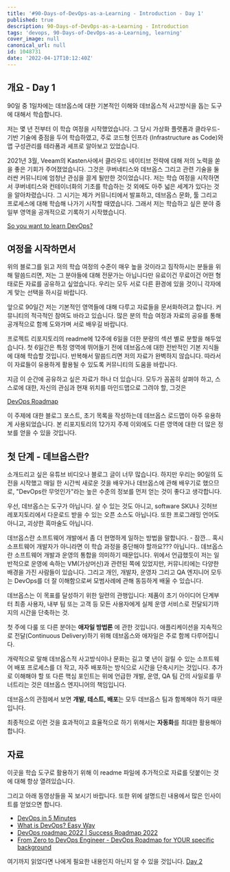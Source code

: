 ```yaml
---
title: '#90-Days-of-DevOps-as-a-Learning - Introduction - Day 1'
published: true
description: 90-Days-of-DevOps-as-a-Learning - Introduction
tags: 'devops, 90-Days-of-DevOps-as-a-Learning, learning'
cover_image: null
canonical_url: null
id: 1048731
date: '2022-04-17T10:12:40Z'
---
```


## 개요 - Day 1

90일 중 1일차에는 데브옵스에 대한 기본적인 이해와 데브옵스적 사고방식을 돕는 도구에 대해서 학습합니다.

저는 몇 년 전부터 이 학습 여정을 시작했었습니다. 그 당시 가상화 플랫폼과 클라우드-기반 기술에 중점을 두어 학습하였고, 주로 코드형 인프라 (Infrastructure as Code)와 앱 구성관리를 테라폼과 셰프로 알아보고 있었습니다.

2021년 3월, Veeam의 Kasten사에서 클라우드 네이티브 전략에 대해 저의 노력을 쏟을 좋은 기회가 주어졌었습니다. 그것은 쿠버네티스와 데브옵스 그리고 관련 기술을 둘러싼 커뮤니티에 엄청난 관심을 끌게 될만한 것이었습니다. 저는 학습 여정을 시작하면서 쿠버네티스와 컨테이너화의 기초를 학습하는 것 외에도 아주 넓은 세계가 있다는 것을 알아차렸습니다. 그 시기는 제가 커뮤니티에서 발표하고, 데브옵스 문화, 툴 그리고 프로세스에 대해 학습해 나가기 시작할 때였습니다. 그래서 저는 학습하고 싶은 분야 중 일부 영역을 공개적으로 기록하기 시작했습니다.

[So you want to learn DevOps?](https://blog.kasten.io/devops-learning-curve)

## 여정을 시작하면서

위의 블로그를 읽고 저의 학습 여정의 수준이 매우 높을 것이라고 짐작하시는 분들을 위해 말씀드리면, 저는 그 분야들에 대해 전문가는 아닙니다만 유료이건 무료이건 어떤 형태로든 자료를 공유하고 싶었습니다. 우리는 모두 서로 다른 환경에 있을 것이니 각자에게 맞는 선택을 하시길 바랍니다.

앞으로 90일간 저는 기본적인 영역들에 대해 다루고 자료들을 문서화하려고 합니다. 커뮤니티의 적극적인 참여도 바라고 있습니다. 많은 분의 학습 여정과 자료의 공유를 통해 공개적으로 함께 도와가며 서로 배우길 바랍니다.

프로젝트 리포지토리의 readme에 12주에 6일을 더한 분량의 섹션 별로 분할을 해두었습니다. 첫 6일간은 특정 영역에 뛰어들기 전에 데브옵스에 대한 전반적인 기본 지식들에 대해 학습할 것입니다. 반복해서 말씀드리면 저의 자료가 완벽하지 않습니다. 따라서 이 자료들이 유용하게 활용될 수 있도록 커뮤니티의 도움을 바랍니다.

지금 이 순간에 공유하고 싶은 자료가 하나 더 있습니다. 모두가 꼼꼼히 살펴야 하고, 스스로에 대한, 자신의 관심과 현재 위치를 마인드맵으로 그려야 할, 그것은

[DevOps Roadmap](https://roadmap.sh/devops)

이 주제에 대한 블로그 포스트, 초기 목록을 작성하는데 데브옵스 로드맵이 아주 유용하게 사용되었습니다. 본 리포지토리의 12가지 주제 이외에도 다른 영역에 대한 더 많은 정보를 얻을 수 있을 것입니다.

## 첫 단계 - 데브옵스란?

소개드리고 싶은 유튜브 비디오나 블로그 글이 너무 많습니다. 하지만 우리는 90일의 도전을 시작했고 매일 한 시간씩 새로운 것을 배우거나 데브옵스에 관해 배우기로 했으므로, "DevOps란 무엇인가"라는 높은 수준의 정보를 먼저 얻는 것이 좋다고 생각합니다.

우선, 데브옵스는 도구가 아닙니다. 살 수 있는 것도 아니고, software SKU나 깃허브 레포지토리에서 다운로드 받을 수 있는 오픈 소스도 아닙니다. 또한 프로그래밍 언어도 아니고, 괴상한 흑마술도 아닙니다.

데브옵스란 소프트웨어 개발에서 좀 더 현명하게 일하는 방법을 말합니다. - 잠깐... 혹시 소프트웨어 개발자가 아니라면 이 학습 과정을 중단해야 할까요??? 아닙니다.. 데브옵스란 소프트웨어 개발과 운영의 통합을 의미하기 때문입니다. 위에서 언급했듯이 저는 일반적으로 운영에 속하는 VM(가상머신)과 관련된 쪽에 있었지만, 커뮤니티에는 다양한 배경을 가진 사람들이 있습니다. 그리고 개인, 개발자, 운영자 그리고 QA 엔지니어 모두는 DevOps를 더 잘 이해함으로써 모범사례에 관해 동등하게 배울 수 있습니다.

데브옵스는 이 목표를 달성하기 위한 일련의 관행입니다: 제품이 초기 아이디어 단계부터 최종 사용자, 내부 팀 또는 고객 등 모든 사용자에게 실제 운영 서비스로 전달되기까지의 시간을 단축하는 것.

첫 주에 다룰 또 다른 분야는 **애자일 방법론** 에 관한 것입니다. 애플리케이션을 지속적으로 전달(Continuous Delivery)하기 위해 데브옵스와 애자일은 주로 함께 다루어집니다.

개략적으로 말해 데브옵스적 사고방식이나 문화는 길고 몇 년이 걸릴 수 있는 소프트웨어 배포 프로세스를 더 작고, 자주 배포하는 방식으로 시간을 단축시키는 것입니다. 추가로 이해해야 할 또 다른 핵심 포인트는 위에 언급한 개발, 운영, QA 팀 간의 사일로를 무너트리는 것은 데브옵스 엔지니어의 책임입니다.

데브옵스의 관점에서 보면 **개발, 테스트, 배포**는 모두 데브옵스 팀과 함께해야 하기 때문입니다.

최종적으로 이런 것을 효과적이고 효율적으로 하기 위해서는 **자동화**를 최대한 활용해야 합니다.

## 자료

이곳을 학습 도구로 활용하기 위해 이 readme 파일에 추가적으로 자료를 덧붙이는 것에 대해 항상 열려있습니다.

그리고 아래 동영상들을 꼭 보시기 바랍니다. 또한 위에 설명드린 내용에서 많은 인사이트를 얻었으면 합니다.

- [DevOps in 5 Minutes](https://www.youtube.com/watch?v=Xrgk023l4lI)
- [What is DevOps? Easy Way](https://www.youtube.com/watch?v=_Gpe1Zn-1fE&t=43s)
- [DevOps roadmap 2022 | Success Roadmap 2022](https://www.youtube.com/watch?v=7l_n97Mt0ko)
- [From Zero to DevOps Engineer - DevOps Roadmap for YOUR specific background](https://www.youtube.com/watch?v=G_nVMUtaqCk)

여기까지 읽었다면 나에게 필요한 내용인지 아닌지 알 수 있을 것입니다. [Day 2](day02.md)
